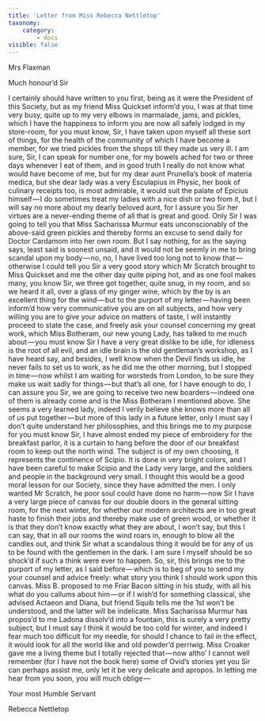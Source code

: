 ```yaml
---
title: 'Letter from Miss Rebecca Nettletop'
taxonomy:
    category:
        - docs
visible: false
---
```

<div class="author">Mrs Flaxman</div>

Much honour’d Sir  

I certainly should have written to you first, being as it were the President of this Society, but as my friend Miss Quickset inform’d you, I was at that time very busy, quite up to my very elbows in marmalade, jams, and pickles, which I have the happiness to inform you are now all safely lodged in my store-room, for you must know, Sir, I have taken upon myself all these sort of things, for the health of the community of which I have become a member, for we tried pickles from the shops till they made us very ill. I am sure, Sir, I can speak for number one, for my bowels ached for two or three days whenever I eat of them, and in good truth I really do not know what would have become of me, but for my dear aunt Prunella’s book of materia medica, but she dear lady was a very Esculapius in Physic, her book of culinary receipts too, is most admirable, it would suit the palate of Epicius himself — I do sometimes treat my ladies with a nice dish or two from it, but I will say no more about my dearly beloved aunt, for I assure you Sir her virtues are a never-ending theme of all that is great and good. Only Sir I was going to tell you that Miss Sacharissa Murmur eats unconscionably of the above-said green pickles and thereby forms an excuse to send daily for Doctor Cardamom into her own room. But I say nothing, for as the saying says, least said is soonest unsaid, and it would not be seemly in me to bring scandal upon my body — no, no, I have lived too long not to know that — otherwise I could tell you Sir a very good story which Mr Scratch brought to Miss Quickset and me the other day quite piping hot, and as one fool makes many, you know Sir, we three got together, quite snug, in my room, and so we heard it all, over a glass of my ginger wine, which by the by is an excellent thing for the wind — but to the purport of my letter — having been inform’d how very communicative you are on all subjects, and how very willing you are to give your advice on matters of taste, I will instantly proceed to state the case, and freely ask your counsel concerning my great work, which Miss Botheram, our new young Lady, has talked to me much about — you must know Sir I have a very great dislike to be idle, for idleness is the root of all evil, and an idle brain is the old gentleman’s workshop, as I have heard say, and besides, I well know when the Devil finds us idle, he never fails to set us to work, as he did me the other morning, but I stopped in time — now whilst I am waiting for worsteds from London, to be sure they make us wait sadly for things — but that’s all one, for I have enough to do, I can assure you Sir, we are going to receive two new boarders — indeed one of them is already come and is the Miss Botheram I mentioned above. She seems a very learned lady, indeed I verily believe she knows more than all of us put together — but more of this lady in a future letter, only I must say I don’t quite understand her philosophies, and this brings me to my purpose for you must know Sir, I have almost ended my piece of embroidery for the breakfast parlor, it is a curtain to hang before the door of our breakfast room to keep out the north wind. The subject is of my own choosing, it represents the continence of Scipio. It is done in very bright colors, and I have been careful to make Scipio and the Lady very large, and the soldiers and people in the background very small. I thought this would be a good moral lesson for our Society, since they have admitted the men. I only wanted Mr Scratch, he poor soul could have done no harm — now Sir I have a very large piece of canvas for our double doors in the general sitting room, for the next winter, for whether our modern architects are in too great haste to finish their jobs and thereby make use of green wood, or whether it is that they don’t know exactly what they are about, I won’t say, but this I can say, that in all our rooms the wind roars in, enough to blow all the candles out, and think Sir what a scandalous thing it would be for any of us to be found with the gentlemen in the dark. I am sure I myself should be so shock’d if such a think were ever to happen. So, sir, this brings me to the purport of my letter, as I said before — which is to beg of you to send my your counsel and advice freely: what story you think I should work upon this canvas. Miss B. proposed to me Friar Bacon sitting in his study, with all his what do you callums about him — or if I wish’d for something classical, she advised Actaeon and Diana, but friend Squib tells me the 1st won’t be understood, and the latter will be indelicate. Miss Sacharissa Murmur has propos’d to me Ladona dissolv’d into a fountain, this is surely a very pretty subject, but I must say I think it would be too cold for winter, and indeed I fear much too difficult for my needle, for should I chance to fail in the effect, it would look for all the world like and old powder’d perriwig. Miss Croaker gave me a living theme but I totally rejected that — now altho’ I cannot well remember (for I have not the book here) some of Ovid’s stories yet you Sir can perhaps assist me, only let it be very delicate and apropos. In letting me hear from you soon, you will much oblige — 

Your most Humble Servant

Rebecca Nettletop 